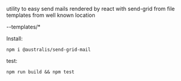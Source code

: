 utility to easy send mails rendered by react with send-grid from file templates from well known location

--templates/*  

Install:

    npm i @australis/send-grid-mail

test:

    npm run build && npm test
